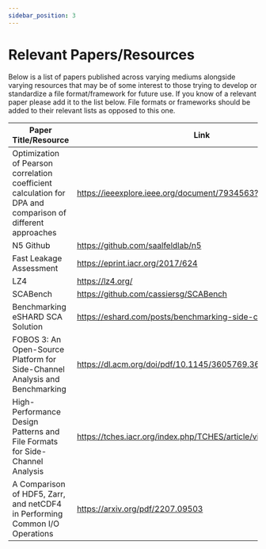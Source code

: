 ```yaml
---
sidebar_position: 3
---
```


# Relevant Papers/Resources
Below is a list of papers published across varying mediums alongside varying resources that may be of some interest to those trying to develop or standardize a file format/framework for future use. If you know of a relevant paper please add it to the list below. File formats or frameworks should be added to their relevant lists as opposed to this one.

| Paper Title/Resource                                                                                       | Link                                                            | 
|------------------------------------------------------------------------------------------------------------|-----------------------------------------------------------------|
| Optimization of Pearson correlation coefficient calculation for DPA and comparison of different approaches | https://ieeexplore.ieee.org/document/7934563?signout=success    |
| N5 Github                                                                                                  | https://github.com/saalfeldlab/n5                               | 
| Fast Leakage Assessment                                                                                    | https://eprint.iacr.org/2017/624                                | 
| LZ4                                                                                                        | https://lz4.org/                                                | 
| SCABench                                                                                                   | https://github.com/cassiersg/SCABench                           | 
| Benchmarking eSHARD SCA Solution                                                                           | https://eshard.com/posts/benchmarking-side-channel-solutions    | 
| FOBOS 3: An Open-Source Platform for Side-Channel Analysis and Benchmarking                                | https://dl.acm.org/doi/pdf/10.1145/3605769.3623987              | 
| High-Performance Design Patterns and File Formats for Side-Channel Analysis                                | https://tches.iacr.org/index.php/TCHES/article/view/11446/10951 |
| A Comparison of HDF5, Zarr, and netCDF4 in Performing Common I/O Operations                                | https://arxiv.org/pdf/2207.09503     |                           
